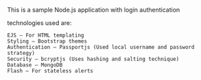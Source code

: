 This is a sample Node.js application with login authentication

technologies used are:
                
	EJS – For HTML templating
	Styling – Bootstrap themes
	Authentication – Passportjs (Used local username and password strategy)
	Security – bcryptjs (Uses hashing and salting technique)
	Database – MongoDB
	Flash – For stateless alerts

